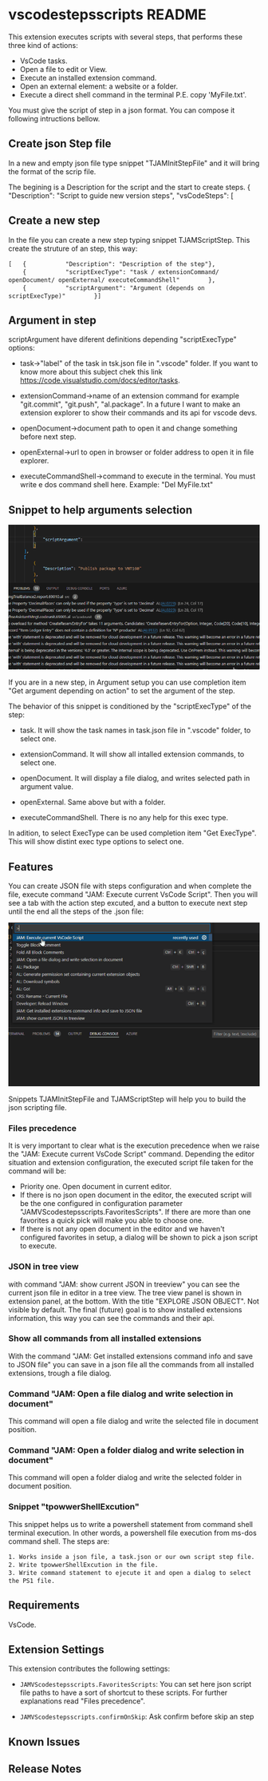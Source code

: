 # vscodestepsscripts README

This extension executes scripts with several steps, that performs these three kind of actions:

- VsCode tasks.
- Open a file to edit or View.
- Execute an installed extension command.
- Open an external element: a website or a folder.
- Execute a direct shell command in the terminal P.E. copy 'MyFile.txt'.

You must give the script of step in a json format. You can compose it following intructions bellow.

## Create json Step file

In a new and empty json file type snippet "TJAMInitStepFile" and it will bring the format of the scrip file.

The begining is a Description for the script and the start to create steps.
{
    "Description": "Script to guide new version steps",
    "vsCodeSteps": [

## Create a new step

In the file you can create a new step typing snippet TJAMScriptStep. This create the struture of an step, this way:

    [   {           "Description": "Description of the step"},
        {           "scriptExecType": "task / extensionCommand/ openDocument/ openExternal/ executeCommandShell"        },
        {           "scriptArgument": "Argument (depends on scriptExecType)"        }]

## Argument in step

scriptArgument have diferent definitions depending "scriptExecType" options:

- task->"label" of the task in tsk.json file in ".vscode" folder. If you want to know more about this subject chek this link https://code.visualstudio.com/docs/editor/tasks.

- extensionCommand->name of an extension command for example "git.commit", "git.push", "al.package". In a future I want to make an extension explorer to show their commands and its api for vscode devs.  

- openDocument->document path to open it and change something before next step.

- openExternal->url to open in browser or folder address to open it in file explorer.

- executeCommandShell->command to execute in the terminal. You must write e dos command shell here. Example: "Del MyFile.txt"

## Snippet to help arguments selection

![alt text](https://github.com/JalmarazMartn/VsCodeStepScripts/blob/master/images/selectCommand.gif?raw=true)


If you are in a new step, in Argument setup you can use completion item "Get argument depending on action" to set the argument of the step.

The behavior of this snippet is conditioned by the "scriptExecType" of the step:

- task. It will show the task names in task.json file in ".vscode" folder, to select one.

- extensionCommand. It will show all intalled extension commands, to select one.

- openDocument. It will display a file dialog, and writes selected path in argument value.

- openExternal. Same above but with a folder.

- executeCommandShell. There is no any help for this exec type.

In adition, to select ExecType can be used completion item "Get ExecType". This will show distint exec type options to select one.
## Features

You can create JSON file with steps configuration and when complete the file, execute command "JAM: Execute current VsCode Script".
Then you will see a tab with the action step excuted, and a button to execute next step until the end all the steps of the .json file:

![alt text](https://github.com/JalmarazMartn/VsCodeStepScripts/blob/master/images/tscriptstepExecution.gif?raw=true)

Snippets TJAMInitStepFile and TJAMScriptStep will help you to build the json scripting file.

### Files precedence

It is very important to clear what is the execution precedence when we raise the "JAM: Execute current VsCode Script" command. Depending the editor situation and extension configuration, the executed script file taken for the command will be:

* Priority one. Open document in current editor.
* If there is no json open document in the editor, the executed script will be the one configured in configuration parameter "JAMVScodestepsscripts.FavoritesScripts". If there are more than one favorites a quick pick will make you able to choose one.
* If there is not any open document in the editor and we haven't configured favorites in setup, a dialog will be shown to pick a json script to execute.

### JSON in tree view

with command "JAM: show current JSON in treeview" you can see the current json file in editor in a tree view. The tree view panel is shown in extension panel, at the bottom. With the title "EXPLORE JSON OBJECT". Not visible by default. The final (future) goal is to show installed extensions information, this way you can see the commands and their api.

### Show all commands from all installed extensions

With the command "JAM: Get installed extensions command info and save to JSON file" you can save in a json file all the commands from all installed extensions, trough a file dialog.

### Command "JAM: Open a file dialog and write selection in document"

This command will open a file dialog and write the selected file in document position.

### Command "JAM: Open a folder dialog and write selection in document"

This command will open a folder dialog and write the selected folder in document position.

### Snippet "tpowwerShellExcution"

This snippet helps us to write a powershell statement from command shell terminal execution. In other words, a powershell file execution from ms-dos command shell. The steps are:

    1. Works inside a json file, a task.json or our own script step file.
    2. Write tpowwerShellExcution in the file.
    3. Write command statement to ejecute it and open a dialog to select the PS1 file.

## Requirements

VsCode.

## Extension Settings

This extension contributes the following settings:

* `JAMVScodestepsscripts.FavoritesScripts`: You can set here json script file paths to have a sort of shortcut to these scripts. For further explanations read "Files precedence".

* `JAMVScodestepsscripts.confirmOnSkip`: Ask confirm before skip an step

## Known Issues

## Release Notes

